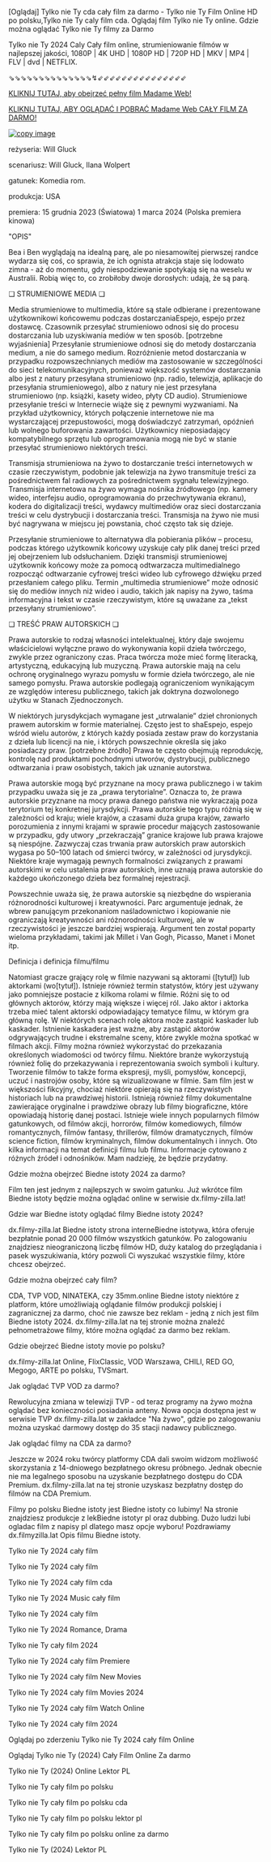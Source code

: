 [Oglądaj] Tylko nie Ty cda cały film za darmo - Tylko nie Ty Film Online HD po polsku,Tylko nie Ty caly film cda. Oglądaj film Tylko nie Ty online. Gdzie można oglądać Tylko nie Ty filmy za Darmo

Tylko nie Ty 2024 Caly Cały film online, strumieniowanie filmów w najlepszej jakości, 1080P | 4K UHD | 1080P HD | 720P HD | MKV | MP4 | FLV | dvd | NETFLIX.

⇘⇘⇘⇘⇘⇘⇘⇘⇘⇘⇘⇘⇘⇘↯⇙⇙⇙⇙⇙⇙⇙⇙⇙⇙⇙⇙⇙⇙⇙

[KLIKNIJ TUTAJ, aby obejrzeć pełny film Madame Web!](https://dx.filmy-zilla.lat/pl/movie/1072790)

[KLIKNIJ TUTAJ, ABY OGLĄDAĆ I POBRAĆ Madame Web CAŁY FILM ZA DARMO!](https://dx.filmy-zilla.lat/pl/movie/1072790)

[![copy image](https://static.wixstatic.com/media/855a25_043b5abeb4ae4d35ac003198e7fe56ed~mv2.gif)](https://dx.filmy-zilla.lat/pl/movie/1072790)

reżyseria: Will Gluck

scenariusz: Will Gluck, Ilana Wolpert

gatunek: Komedia rom.

produkcja: USA

premiera: 15 grudnia 2023 (Światowa) 1 marca 2024 (Polska premiera kinowa)

"OPIS"

Bea i Ben wyglądają na idealną parę, ale po niesamowitej pierwszej randce wydarza się coś, co sprawia, że ich ognista atrakcja staje się lodowato zimna - aż do momentu, gdy niespodziewanie spotykają się na weselu w Australii. Robią więc to, co zrobiłoby dwoje dorosłych: udają, że są parą.


❏ STRUMIENIOWE MEDIA ❏

Media strumieniowe to multimedia, które są stale odbierane i prezentowane użytkownikowi końcowemu podczas dostarczaniaEspejo, espejo przez dostawcę. Czasownik przesyłać strumieniowo odnosi się do procesu dostarczania lub uzyskiwania mediów w ten sposób. [potrzebne wyjaśnienia] Przesyłanie strumieniowe odnosi się do metody dostarczania medium, a nie do samego medium. Rozróżnienie metod dostarczania w przypadku rozpowszechnianych mediów ma zastosowanie w szczególności do sieci telekomunikacyjnych, ponieważ większość systemów dostarczania albo jest z natury przesyłana strumieniowo (np. radio, telewizja, aplikacje do przesyłania strumieniowego), albo z natury nie jest przesyłana strumieniowo (np. książki, kasety wideo, płyty CD audio). Strumieniowe przesyłanie treści w Internecie wiąże się z pewnymi wyzwaniami. Na przykład użytkownicy, których połączenie internetowe nie ma wystarczającej przepustowości, mogą doświadczyć zatrzymań, opóźnień lub wolnego buforowania zawartości. Użytkownicy nieposiadający kompatybilnego sprzętu lub oprogramowania mogą nie być w stanie przesyłać strumieniowo niektórych treści.

Transmisja strumieniowa na żywo to dostarczanie treści internetowych w czasie rzeczywistym, podobnie jak telewizja na żywo transmituje treści za pośrednictwem fal radiowych za pośrednictwem sygnału telewizyjnego. Transmisja internetowa na żywo wymaga nośnika źródłowego (np. kamery wideo, interfejsu audio, oprogramowania do przechwytywania ekranu), kodera do digitalizacji treści, wydawcy multimediów oraz sieci dostarczania treści w celu dystrybucji i dostarczania treści. Transmisja na żywo nie musi być nagrywana w miejscu jej powstania, choć często tak się dzieje.

Przesyłanie strumieniowe to alternatywa dla pobierania plików – procesu, podczas którego użytkownik końcowy uzyskuje cały plik danej treści przed jej obejrzeniem lub odsłuchaniem. Dzięki transmisji strumieniowej użytkownik końcowy może za pomocą odtwarzacza multimedialnego rozpocząć odtwarzanie cyfrowej treści wideo lub cyfrowego dźwięku przed przesłaniem całego pliku. Termin „multimedia strumieniowe” może odnosić się do mediów innych niż wideo i audio, takich jak napisy na żywo, taśma informacyjna i tekst w czasie rzeczywistym, które są uważane za „tekst przesyłany strumieniowo”.

❏ TREŚĆ PRAW AUTORSKICH ❏

Prawa autorskie to rodzaj własności intelektualnej, który daje swojemu właścicielowi wyłączne prawo do wykonywania kopii dzieła twórczego, zwykle przez ograniczony czas. Praca twórcza może mieć formę literacką, artystyczną, edukacyjną lub muzyczną. Prawa autorskie mają na celu ochronę oryginalnego wyrazu pomysłu w formie dzieła twórczego, ale nie samego pomysłu. Prawa autorskie podlegają ograniczeniom wynikającym ze względów interesu publicznego, takich jak doktryna dozwolonego użytku w Stanach Zjednoczonych.

W niektórych jurysdykcjach wymagane jest „utrwalanie” dzieł chronionych prawem autorskim w formie materialnej. Często jest to shaEspejo, espejo wśród wielu autorów, z których każdy posiada zestaw praw do korzystania z dzieła lub licencji na nie, i których powszechnie określa się jako posiadaczy praw. [potrzebne źródło] Prawa te często obejmują reprodukcję, kontrolę nad produktami pochodnymi utworów, dystrybucji, publicznego odtwarzania i praw osobistych, takich jak uznanie autorstwa.

Prawa autorskie mogą być przyznane na mocy prawa publicznego i w takim przypadku uważa się je za „prawa terytorialne”. Oznacza to, że prawa autorskie przyznane na mocy prawa danego państwa nie wykraczają poza terytorium tej konkretnej jurysdykcji. Prawa autorskie tego typu różnią się w zależności od kraju; wiele krajów, a czasami duża grupa krajów, zawarło porozumienia z innymi krajami w sprawie procedur mających zastosowanie w przypadku, gdy utwory „przekraczają” granice krajowe lub prawa krajowe są niespójne. Zazwyczaj czas trwania praw autorskich praw autorskich wygasa po 50–100 latach od śmierci twórcy, w zależności od jurysdykcji. Niektóre kraje wymagają pewnych formalności związanych z prawami autorskimi w celu ustalenia praw autorskich, inne uznają prawa autorskie do każdego ukończonego dzieła bez formalnej rejestracji.

Powszechnie uważa się, że prawa autorskie są niezbędne do wspierania różnorodności kulturowej i kreatywności. Parc argumentuje jednak, że wbrew panującym przekonaniom naśladownictwo i kopiowanie nie ograniczają kreatywności ani różnorodności kulturowej, ale w rzeczywistości je jeszcze bardziej wspierają. Argument ten został poparty wieloma przykładami, takimi jak Millet i Van Gogh, Picasso, Manet i Monet itp.

Definicja i definicja filmu/filmu

Natomiast gracze grający rolę w filmie nazywani są aktorami ([tytuł]) lub aktorkami (wo[tytuł]). Istnieje również termin statystów, który jest używany jako pomniejsze postacie z kilkoma rolami w filmie. Różni się to od głównych aktorów, którzy mają większe i więcej ról. Jako aktor i aktorka trzeba mieć talent aktorski odpowiadający tematyce filmu, w którym gra główną rolę. W niektórych scenach rolę aktora może zastąpić kaskader lub kaskader. Istnienie kaskadera jest ważne, aby zastąpić aktorów odgrywających trudne i ekstremalne sceny, które zwykle można spotkać w filmach akcji. Filmy można również wykorzystać do przekazania określonych wiadomości od twórcy filmu. Niektóre branże wykorzystują również folię do przekazywania i reprezentowania swoich symboli i kultury. Tworzenie filmów to także forma ekspresji, myśli, pomysłów, koncepcji, uczuć i nastrojów osoby, które są wizualizowane w filmie. Sam film jest w większości fikcyjny, chociaż niektóre opierają się na rzeczywistych historiach lub na prawdziwej historii. Istnieją również filmy dokumentalne zawierające oryginalne i prawdziwe obrazy lub filmy biograficzne, które opowiadają historię danej postaci. Istnieje wiele innych popularnych filmów gatunkowych, od filmów akcji, horrorów, filmów komediowych, filmów romantycznych, filmów fantasy, thrillerów, filmów dramatycznych, filmów science fiction, filmów kryminalnych, filmów dokumentalnych i innych. Oto kilka informacji na temat definicji filmu lub filmu. Informacje cytowano z różnych źródeł i odnośników. Mam nadzieję, że będzie przydatny.

Gdzie można obejrzeć Biedne istoty 2024 za darmo?

Film ten jest jednym z najlepszych w swoim gatunku. Już wkrótce film Biedne istoty będzie można oglądać online w serwisie dx.filmy-zilla.lat!

Gdzie war Biedne istoty oglądać filmy Biedne istoty 2024?

dx.filmy-zilla.lat Biedne istoty strona interneBiedne istotywa, która oferuje bezpłatnie ponad 20 000 filmów wszystkich gatunków. Po zalogowaniu znajdziesz nieograniczoną liczbę filmów HD, duży katalog do przeglądania i pasek wyszukiwania, który pozwoli Ci wyszukać wszystkie filmy, które chcesz obejrzeć.

Gdzie można obejrzeć cały film?

CDA, TVP VOD, NINATEKA, czy 35mm.online Biedne istoty niektóre z platform, które umożliwiają oglądanie filmów produkcji polskiej i zagranicznej za darmo, choć nie zawsze bez reklam - jedną z nich jest film Biedne istoty 2024. dx.filmy-zilla.lat na tej stronie można znaleźć pełnometrażowe filmy, które można oglądać za darmo bez reklam.

Gdzie obejrzeć Biedne istoty movie po polsku?

dx.filmy-zilla.lat Online, FlixClassic, VOD Warszawa, CHILI, RED GO, Megogo, ARTE po polsku, TVSmart.

Jak oglądać TVP VOD za darmo?

Rewolucyjna zmiana w telewizji TVP - od teraz programy na żywo można oglądać bez konieczności posiadania anteny. Nowa opcja dostępna jest w serwisie TVP dx.filmy-zilla.lat w zakładce "Na żywo", gdzie po zalogowaniu można uzyskać darmowy dostęp do 35 stacji nadawcy publicznego.

Jak oglądać filmy na CDA za darmo?

Jeszcze w 2024 roku twórcy platformy CDA dali swoim widzom możliwość skorzystania z 14-dniowego bezpłatnego okresu próbnego. Jednak obecnie nie ma legalnego sposobu na uzyskanie bezpłatnego dostępu do CDA Premium. dx.filmy-zilla.lat na tej stronie uzyskasz bezpłatny dostęp do filmów na CDA Premium.

Filmy po polsku Biedne istoty jest Biedne istoty co lubimy! Na stronie znajdziesz produkcje z lekBiedne istotyr pl oraz dubbing. Dużo ludzi lubi ogladac film z napisy pl dlatego masz opcje wyboru! Pozdrawiamy dx.filmyzilla.lat Opis filmu Biedne istoty.


Tylko nie Ty 2024 cały film

Tylko nie Ty 2024 cały film

Tylko nie Ty 2024 cały film cda

Tylko nie Ty 2024 Music cały film

Tylko nie Ty 2024 cały film

Tylko nie Ty 2024 Romance, Drama

Tylko nie Ty cały film 2024

Tylko nie Ty 2024 cały film Premiere

Tylko nie Ty 2024 cały film New Movies

Tylko nie Ty 2024 cały film Movies 2024

Tylko nie Ty 2024 cały film Watch Online

Tylko nie Ty 2024 cały film 2024

Oglądaj po zderzeniu Tylko nie Ty 2024 cały film Online

Oglądaj Tylko nie Ty (2024) Cały Film Online Za darmo

Tylko nie Ty (2024) Online Lektor PL

Tylko nie Ty cały film po polsku

Tylko nie Ty cały film po polsku cda

Tylko nie Ty cały film po polsku lektor pl

Tylko nie Ty cały film po polsku online za darmo

Tylko nie Ty (2024) Lektor PL
